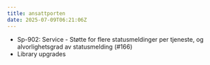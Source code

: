 ```yaml
---
title: ansattporten
date: 2025-07-09T06:21:06Z
---
```

- Sp-902: Service - Støtte for flere statusmeldinger per tjeneste, og alvorlighetsgrad av statusmelding (#166)
- Library upgrades

